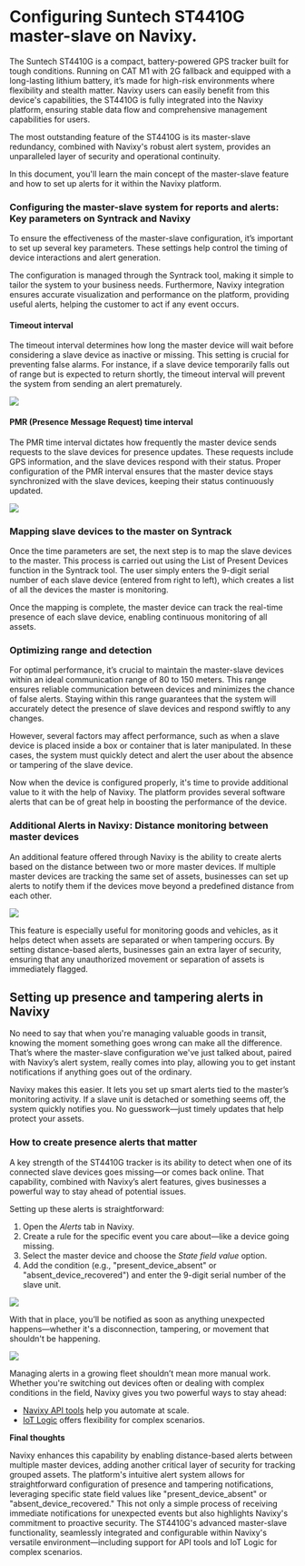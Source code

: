 # Configuring Suntech ST4410G master-slave on Navixy.

The Suntech ST4410G is a compact, battery-powered GPS tracker built for tough conditions. Running on CAT M1 with 2G fallback and equipped with a long-lasting lithium battery, it’s made for high-risk environments where flexibility and stealth matter. Navixy users can easily benefit from this device's capabilities, the ST4410G is fully integrated into the Navixy platform, ensuring stable data flow and comprehensive management capabilities for users.

The most outstanding feature of the ST4410G is its master-slave redundancy, combined with Navixy's robust alert system, provides an unparalleled layer of security and operational continuity.

In this document, you'll learn the main concept of the master-slave feature and how to set up alerts for it within the Navixy platform.

### Configuring the master-slave system for reports and alerts: Key parameters on Syntrack and Navixy

To ensure the effectiveness of the master-slave configuration, it’s important to set up several key parameters. These settings help control the timing of device interactions and alert generation.&#x20;

The configuration is managed through the Syntrack tool, making it simple to tailor the system to your business needs. Furthermore, Navixy integration ensures accurate visualization and performance on the platform, providing useful alerts, helping the customer to act if any event occurs.

#### Timeout interval

The timeout interval determines how long the master device will wait before considering a slave device as inactive or missing. This setting is crucial for preventing false alarms. For instance, if a slave device temporarily falls out of range but is expected to return shortly, the timeout interval will prevent the system from sending an alert prematurely.

![](https://lh7-rt.googleusercontent.com/docsz/AD_4nXfk8fVlzJ8KomhVMibxxDpfeMEYTvTp4SjlAMkFqKObHv9MMhffyRwJ6gjyGO3Z0m6k9NaJH9bcBPrLpPY4DZ94mVSlpmUT9zirSkqL1MHqwYfRVLS6TKv3r1qPSglmA8KVZwor?key=tadSe0dC1rnchCyfbf2IlA)

#### PMR (Presence Message Request) time interval

The PMR time interval dictates how frequently the master device sends requests to the slave devices for presence updates. These requests include GPS information, and the slave devices respond with their status. Proper configuration of the PMR interval ensures that the master device stays synchronized with the slave devices, keeping their status continuously updated.

![](https://lh7-rt.googleusercontent.com/docsz/AD_4nXetTC-gNFDNmZRuRzpgtsHppGOeoSewzwCFD1D7EoCpgLoyfuACm5yin7kbTgfeyAPDwGPZ3IzEmR9lyu6O7GbDXiyDi-cmUSpc2TL93BWc3PkBwRzfkraoOaljtytfXl3p6aDW?key=tadSe0dC1rnchCyfbf2IlA)

### Mapping slave devices to the master on Syntrack

Once the time parameters are set, the next step is to map the slave devices to the master. This process is carried out using the List of Present Devices function in the Syntrack tool. The user simply enters the 9-digit serial number of each slave device (entered from right to left), which creates a list of all the devices the master is monitoring.

Once the mapping is complete, the master device can track the real-time presence of each slave device, enabling continuous monitoring of all assets.

### Optimizing range and detection

For optimal performance, it’s crucial to maintain the master-slave devices within an ideal communication range of 80 to 150 meters. This range ensures reliable communication between devices and minimizes the chance of false alerts. Staying within this range guarantees that the system will accurately detect the presence of slave devices and respond swiftly to any changes.

However, several factors may affect performance, such as when a slave device is placed inside a box or container that is later manipulated. In these cases, the system must quickly detect and alert the user about the absence or tampering of the slave device.

Now when the device is configured properly, it's time to provide additional value to it with the help of Navixy. The platform provides several software alerts that can be of great help in boosting the performance of the device.

### Additional Alerts in Navixy: Distance monitoring between master devices

An additional feature offered through Navixy is the ability to create alerts based on the distance between two or more master devices. If multiple master devices are tracking the same set of assets, businesses can set up alerts to notify them if the devices move beyond a predefined distance from each other.

![](https://lh7-rt.googleusercontent.com/docsz/AD_4nXebVwcAe_iy8QpvtvY2dryZM6MZ89jpbxua45YnnQMUB5zlbCqJ2KNi0-F_NibHDh8RsW9ciFDxe2XEudtiP7eKOsNgz5MwPmiH8Wmp6FgGup_8V0f14dTwVAWLROe47OL32ukDQA?key=tadSe0dC1rnchCyfbf2IlA)

This feature is especially useful for monitoring goods and vehicles, as it helps detect when assets are separated or when tampering occurs. By setting distance-based alerts, businesses gain an extra layer of security, ensuring that any unauthorized movement or separation of assets is immediately flagged.

## Setting up presence and tampering alerts in Navixy

No need to say that when you're managing valuable goods in transit, knowing the moment something goes wrong can make all the difference. That’s where the master-slave configuration we've just talked about, paired with Navixy’s alert system, really comes into play, allowing you to get instant notifications if anything goes out of the ordinary.

Navixy makes this easier. It lets you set up smart alerts tied to the master’s monitoring activity. If a slave unit is detached or something seems off, the system quickly notifies you. No guesswork—just timely updates that help protect your assets.

### How to create presence alerts that matter

A key strength of the ST4410G tracker is its ability to detect when one of its connected slave devices goes missing—or comes back online. That capability, combined with Navixy’s alert features, gives businesses a powerful way to stay ahead of potential issues.

Setting up these alerts is straightforward:

1. Open the _Alerts_ tab in Navixy.
2. Create a rule for the specific event you care about—like a device going missing.
3. Select the master device and choose the _State field value_ option.
4. Add the condition (e.g., "present\_device\_absent" or "absent\_device\_recovered") and enter the 9-digit serial number of the slave unit.

![](https://lh7-rt.googleusercontent.com/docsz/AD_4nXesAk9lNzokfS4caOKZ3ptr4M-ctro2G_8Ebn7X9L438-zK9wKlWeg23xJvGTnuUiYUrBlm0Vc4yQrGghx2WtZ_5FMEvqBYF0FdLUWuX1AX94uKUAPMn1g25EgQtk-XtvW35kmp_A?key=tadSe0dC1rnchCyfbf2IlA)

With that in place, you’ll be notified as soon as anything unexpected happens—whether it's a disconnection, tampering, or movement that shouldn't be happening.

![](https://lh7-rt.googleusercontent.com/docsz/AD_4nXdaD0R3YWew_0fASmCOXFp9PcTAdinJsLzIvA96LrLqCakCE0Xlb-PbP1mGEosdjiFo4mXM9kgDq4ZglOl6jT1uSg5lnUDK_Clidji_VaNeiuSmHkEULcaTZzzpmGNt54LqIbs0Lw?key=tadSe0dC1rnchCyfbf2IlA)

Managing alerts in a growing fleet shouldn’t mean more manual work. Whether you're switching out devices often or dealing with complex conditions in the field, Navixy gives you two powerful ways to stay ahead:

* [Navixy API tools](https://developers.navixy.com/docs/navixy-api/user-api/backend-api/guides/rules-notifications/work-with-notifications) help you automate at scale.&#x20;
* [IoT Logic](https://www.navixy.com/iot-logic/) offers flexibility for complex scenarios.&#x20;

**Final thoughts**

Navixy enhances this capability by enabling distance-based alerts between multiple master devices, adding another critical layer of security for tracking grouped assets. The platform's intuitive alert system allows for straightforward configuration of presence and tampering notifications, leveraging specific state field values like "present\_device\_absent" or "absent\_device\_recovered." This not only a simple process of receiving immediate notifications for unexpected events but also highlights Navixy's commitment to proactive security. The ST4410G's advanced master-slave functionality, seamlessly integrated and configurable within Navixy's versatile environment—including support for API tools and IoT Logic for complex scenarios.
